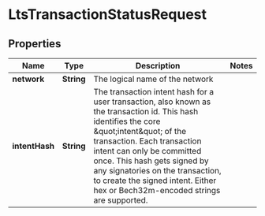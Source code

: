 

# LtsTransactionStatusRequest


## Properties

| Name | Type | Description | Notes |
|------------ | ------------- | ------------- | -------------|
|**network** | **String** | The logical name of the network |  |
|**intentHash** | **String** | The transaction intent hash for a user transaction, also known as the transaction id. This hash identifies the core \&quot;intent\&quot; of the transaction. Each transaction intent can only be committed once. This hash gets signed by any signatories on the transaction, to create the signed intent. Either hex or Bech32m-encoded strings are supported.  |  |



